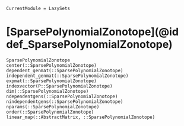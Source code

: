 ```@meta
CurrentModule = LazySets
```

# [SparsePolynomialZonotope](@id def_SparsePolynomialZonotope)

```@docs
SparsePolynomialZonotope
center(::SparsePolynomialZonotope)
dependent_genmat(::SparsePolynomialZonotope)
independent_genmat(::SparsePolynomialZonotope)
expmat(::SparsePolynomialZonotope)
indexvector(P::SparsePolynomialZonotope)
dim(::SparsePolynomialZonotope)
ndependentgens(::SparsePolynomialZonotope)
nindependentgens(::SparsePolynomialZonotope)
nparams(::SparsePolynomialZonotope)
order(::SparsePolynomialZonotope)
linear_map(::AbstractMatrix, ::SparsePolynomialZonotope)
```
